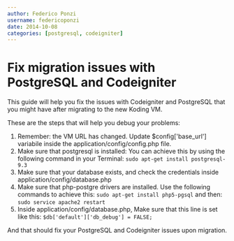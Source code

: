 ```yaml
---
author: Federico Ponzi
username: federicoponzi
date: 2014-10-08
categories: [postgresql, codeigniter]
---
```


# Fix migration issues with PostgreSQL and Codeigniter

This guide will help you fix the issues with Codeigniter and PostgreSQL that you might have after migrating to the new Koding VM.

These are the steps that will help you debug your problems:

 1. Remember: the VM URL has changed. Update $config['base_url'] variabile inside the application/config/config.php file.
 2. Make sure that postgresql is installed: You can achieve this by using the following command in your Terminal:
    ```sudo apt-get install postgresql-9.3 ```
 3. Make sure that your database exists, and check the credentials inside application/config/database.php
 4. Make sure that php-postgre drivers are installed. Use the following commands to achieve this: 
    ```sudo apt-get install php5-pgsql```
    and then: 
	```sudo service apache2 restart```
 5. Inside application/config/database.php, Make sure that this line is set like this:
    ```$db['default']['db_debug'] = FALSE;```

And that should fix your PostgreSQL and Codeigniter issues upon migration.
